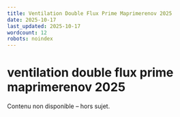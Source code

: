 ```yaml
---
title: Ventilation Double Flux Prime Maprimerenov 2025
date: 2025-10-17
last_updated: 2025-10-17
wordcount: 12
robots: noindex
---
```


# ventilation double flux prime maprimerenov 2025

Contenu non disponible – hors sujet.